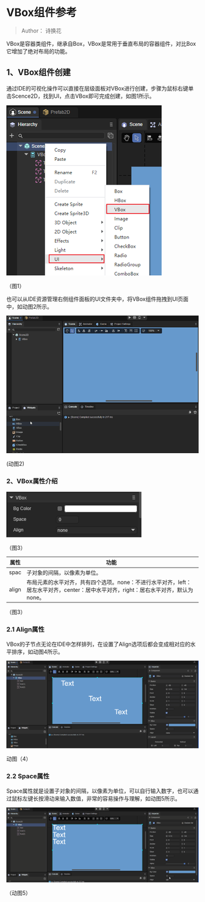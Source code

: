 # VBox组件参考

> Author：  诗换花

VBox是容器类组件，继承自Box，VBox是常用于垂直布局的容器组件，对比Box它增加了绝对布局的功能。

[VBox API]:https://layaair.com/3.x/api/Chinese/index.html?version=3.0.0&type=2D&category=UI&class=laya.ui.VBox



## 1、VBox组件创建

通过IDE的可视化操作可以直接在层级面板对VBox进行创建，步骤为鼠标右键单击Scence2D，找到UI，点击VBox即可完成创建，如图1所示。

![](img/1.png) 

（图1）

也可以从IDE资源管理右侧组件面板的UI文件夹中，将VBox组件拖拽到UI页面中，如动图2所示。

![](img/2.gif) 

(动图2)

### 2、VBox属性介绍

![](img/3.png) 

（图3）

| 属性  | 功能                                                         |
| ----- | ------------------------------------------------------------ |
| spac  | 子对象的间隔，以像素为单位。                                 |
| align | 布局元素的水平对齐，共有四个选项。none：不进行水平对齐，left：居左水平对齐，center：居中水平对齐，right：居右水平对齐，默认为none。 |

（图3）

### 2.1 Align属性

VBox的子节点无论在IDE中怎样排列，在设置了Align选项后都会变成相对应的水平排序，如动图4所示。

![](img/4.gif)

动图（4）

### 2.2 Space属性

Space属性就是设置子对象的间隔，以像素为单位，可以自行输入数字，也可以通过鼠标左键长按滑动来输入数值，非常的容易操作与理解，如动图5所示。

![](img/5.gif)

（动图5）